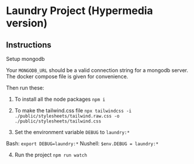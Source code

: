 # Laundry Project (Hypermedia version)

## Instructions

Setup mongodb

Your `MONGODB_URL` should be a valid connection string for a mongodb server. The docker compose file is given for convenience.

Then run these:

1. To install all the node packages
`npm i`

2. To make the tailwind.css file
`npx tailwindcss -i ./public/stylesheets/tailwind.raw.css -o ./public/stylesheets/tailwind.css`

3. Set the environment variable `DEBUG` to `laundry:*`

Bash: `export DEBUG=laundry:*`
Nushell: `$env.DEBUG = laundry:*`

4. Run the project
`npm run watch`
